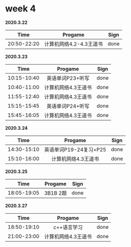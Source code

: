 # week 4

**2020.3.22**

Time|Progame|Sign
:-----:|:-----:|:-----:
20:50-22:20|计算机网络4.2-4.3王道书|done

**2020.3.23**

Time|Progame|Sign
:-----:|:-----:|:-----:
10:15-10:40|英语单词P23+听写|done
10:40-11:00|计算机网络4.3王道书|done
11:55-12:40|计算机网络4.3王道书|done
15:15-15:45|英语单词P24+听写|done
15:45-16:05|计算机网络4.3王道书|done

**2020.3.24**

Time|Progame|Sign
:-----:|:-----:|:-----:
14:30-15:10|英语单词P19-24复习+P25|done
15:10-16:00|计算机网络4.3王道书|done

**2020.3.25**

Time|Progame|Sign
:-----:|:-----:|:-----:
18:05-19:05|3B1B 2题|done


**2020.3.27**

Time|Progame|Sign
:-----:|:-----:|:-----:
18:50-19:10|c++语言学习|done
21:00-23:00|计算机网络4.3王道书|done